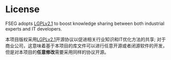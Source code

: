 # License

FSEG adopts [LGPLv2.1](https://github.com/mikesongming/SE-Geometry/blob/master/LICENSE) to boost knowledge sharing between both industrial experts and IT developers.

本项目版权采用[LGPLv2.1](https://github.com/mikesongming/SE-Geometry/blob/master/LICENSE)开源协议以促进相关行业知识和IT优化方法的共享; 对于商业公司，这意味着基于本项目的库文件可以进行任意开源或者闭源软件的开发，但是对本项目的**任意修改**需要采用同样的协议开源。

